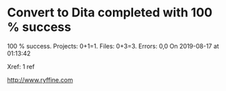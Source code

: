 # Convert to Dita  completed with 100 % success

100 % success. Projects: 0+1=1.  Files: 0+3=3. Errors: 0,0  On 2019-08-17 at 01:13:42

Xref: 1 ref



http://www.ryffine.com
